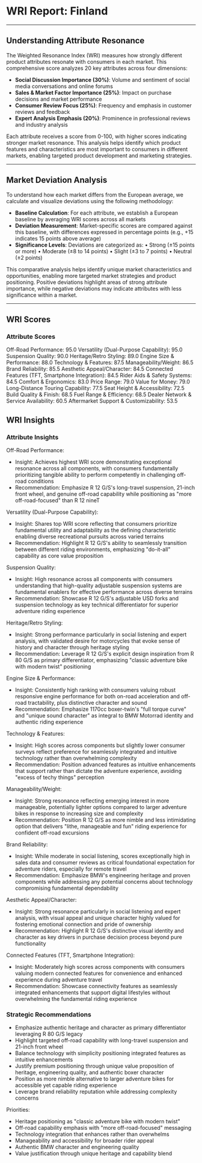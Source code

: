 # WRI Report: Finland

---

## Understanding Attribute Resonance

The Weighted Resonance Index (WRI) measures how strongly different product attributes resonate with consumers in each market. This comprehensive score analyzes 20 key attributes across four dimensions:

- **Social Discussion Importance (30%)**: Volume and sentiment of social media conversations and online forums
- **Sales & Market Factor Importance (25%)**: Impact on purchase decisions and market performance
- **Consumer Review Focus (25%)**: Frequency and emphasis in customer reviews and feedback
- **Expert Analysis Emphasis (20%)**: Prominence in professional reviews and industry analysis

Each attribute receives a score from 0-100, with higher scores indicating stronger market resonance. This analysis helps identify which product features and characteristics are most important to consumers in different markets, enabling targeted product development and marketing strategies.

---

## Market Deviation Analysis

To understand how each market differs from the European average, we calculate and visualize deviations using the following methodology:

- **Baseline Calculation**: For each attribute, we establish a European baseline by averaging WRI scores across all markets
- **Deviation Measurement**: Market-specific scores are compared against this baseline, with differences expressed in percentage points (e.g., +15 indicates 15 points above average)
- **Significance Levels**: Deviations are categorized as: • Strong (±15 points or more) • Moderate (±8 to 14 points) • Slight (±3 to 7 points) • Neutral (±2 points)

This comparative analysis helps identify unique market characteristics and opportunities, enabling more targeted market strategies and product positioning. Positive deviations highlight areas of strong attribute importance, while negative deviations may indicate attributes with less significance within a market.

---

## WRI Scores

### Attribute Scores
Off-Road Performance: 95.0
Versatility (Dual-Purpose Capability): 95.0
Suspension Quality: 90.0
Heritage/Retro Styling: 89.0
Engine Size & Performance: 88.0
Technology & Features: 87.5
Manageability/Weight: 86.5
Brand Reliability: 85.5
Aesthetic Appeal/Character: 84.5
Connected Features (TFT, Smartphone Integration): 84.5
Rider Aids & Safety Systems: 84.5
Comfort & Ergonomics: 83.0
Price Range: 79.0
Value for Money: 79.0
Long-Distance Touring Capability: 77.5
Seat Height & Accessibility: 72.5
Build Quality & Finish: 68.5
Fuel Range & Efficiency: 68.5
Dealer Network & Service Availability: 60.5
Aftermarket Support & Customizability: 53.5

## WRI Insights

### Attribute Insights
Off-Road Performance:
- Insight: Achieves highest WRI score demonstrating exceptional resonance across all components, with consumers fundamentally prioritizing tangible ability to perform competently in challenging off-road conditions
- Recommendation: Emphasize R 12 G/S's long-travel suspension, 21-inch front wheel, and genuine off-road capability while positioning as "more off-road-focused" than R 12 nineT

Versatility (Dual-Purpose Capability):
- Insight: Shares top WRI score reflecting that consumers prioritize fundamental utility and adaptability as the defining characteristic enabling diverse recreational pursuits across varied terrains
- Recommendation: Highlight R 12 G/S's ability to seamlessly transition between different riding environments, emphasizing "do-it-all" capability as core value proposition

Suspension Quality:
- Insight: High resonance across all components with consumers understanding that high-quality adjustable suspension systems are fundamental enablers for effective performance across diverse terrains
- Recommendation: Showcase R 12 G/S's adjustable USD forks and suspension technology as key technical differentiator for superior adventure riding experience

Heritage/Retro Styling:
- Insight: Strong performance particularly in social listening and expert analysis, with validated desire for motorcycles that evoke sense of history and character through heritage styling
- Recommendation: Leverage R 12 G/S's explicit design inspiration from R 80 G/S as primary differentiator, emphasizing "classic adventure bike with modern twist" positioning

Engine Size & Performance:
- Insight: Consistently high ranking with consumers valuing robust responsive engine performance for both on-road acceleration and off-road tractability, plus distinctive character and sound
- Recommendation: Emphasize 1170cc boxer-twin's "full torque curve" and "unique sound character" as integral to BMW Motorrad identity and authentic riding experience

Technology & Features:
- Insight: High scores across components but slightly lower consumer surveys reflect preference for seamlessly integrated and intuitive technology rather than overwhelming complexity
- Recommendation: Position advanced features as intuitive enhancements that support rather than dictate the adventure experience, avoiding "excess of techy things" perception

Manageability/Weight:
- Insight: Strong resonance reflecting emerging interest in more manageable, potentially lighter options compared to larger adventure bikes in response to increasing size and complexity
- Recommendation: Position R 12 G/S as more nimble and less intimidating option that delivers "lithe, manageable and fun" riding experience for confident off-road excursions

Brand Reliability:
- Insight: While moderate in social listening, scores exceptionally high in sales data and consumer reviews as critical foundational expectation for adventure riders, especially for remote travel
- Recommendation: Emphasize BMW's engineering heritage and proven components while addressing any potential concerns about technology compromising fundamental dependability

Aesthetic Appeal/Character:
- Insight: Strong resonance particularly in social listening and expert analysis, with visual appeal and unique character highly valued for fostering emotional connection and pride of ownership
- Recommendation: Highlight R 12 G/S's distinctive visual identity and character as key drivers in purchase decision process beyond pure functionality

Connected Features (TFT, Smartphone Integration):
- Insight: Moderately high scores across components with consumers valuing modern connected features for convenience and enhanced experience during adventure travel
- Recommendation: Showcase connectivity features as seamlessly integrated enhancements that support digital lifestyles without overwhelming the fundamental riding experience

### Strategic Recommendations
- Emphasize authentic heritage and character as primary differentiator leveraging R 80 G/S legacy
- Highlight targeted off-road capability with long-travel suspension and 21-inch front wheel
- Balance technology with simplicity positioning integrated features as intuitive enhancements
- Justify premium positioning through unique value proposition of heritage, engineering quality, and authentic boxer character
- Position as more nimble alternative to larger adventure bikes for accessible yet capable riding experience
- Leverage brand reliability reputation while addressing complexity concerns

Priorities:
- Heritage positioning as "classic adventure bike with modern twist"
- Off-road capability emphasis with "more off-road-focused" messaging
- Technology integration that enhances rather than overwhelms
- Manageability and accessibility for broader rider appeal
- Authentic BMW character and engineering quality
- Value justification through unique heritage and capability blend